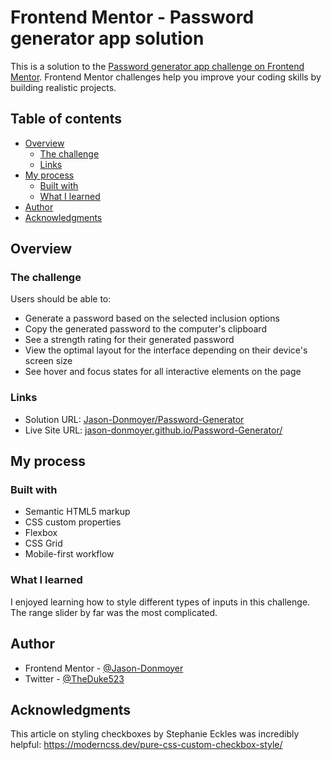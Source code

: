 # Frontend Mentor - Password generator app solution

This is a solution to the [Password generator app challenge on Frontend Mentor](https://www.frontendmentor.io/challenges/password-generator-app-Mr8CLycqjh). Frontend Mentor challenges help you improve your coding skills by building realistic projects.

## Table of contents

- [Overview](#overview)
  - [The challenge](#the-challenge)
  - [Links](#links)
- [My process](#my-process)
  - [Built with](#built-with)
  - [What I learned](#what-i-learned)
- [Author](#author)
- [Acknowledgments](#acknowledgments)

## Overview

### The challenge

Users should be able to:

- Generate a password based on the selected inclusion options
- Copy the generated password to the computer's clipboard
- See a strength rating for their generated password
- View the optimal layout for the interface depending on their device's screen size
- See hover and focus states for all interactive elements on the page

### Links

- Solution URL: [Jason-Donmoyer/Password-Generator](https://github.com/Jason-Donmoyer/Password-Generator)
- Live Site URL: [jason-donmoyer.github.io/Password-Generator/](https://jason-donmoyer.github.io/Password-Generator/)

## My process

### Built with

- Semantic HTML5 markup
- CSS custom properties
- Flexbox
- CSS Grid
- Mobile-first workflow

### What I learned

I enjoyed learning how to style different types of inputs in this challenge. The range slider by far was the most complicated.

## Author

- Frontend Mentor - [@Jason-Donmoyer](https://www.frontendmentor.io/profile/Jason-Donmoyer)
- Twitter - [@TheDuke523](https://www.twitter.com/TheDuke523)

## Acknowledgments

This article on styling checkboxes by Stephanie Eckles was incredibly helpful:
https://moderncss.dev/pure-css-custom-checkbox-style/
